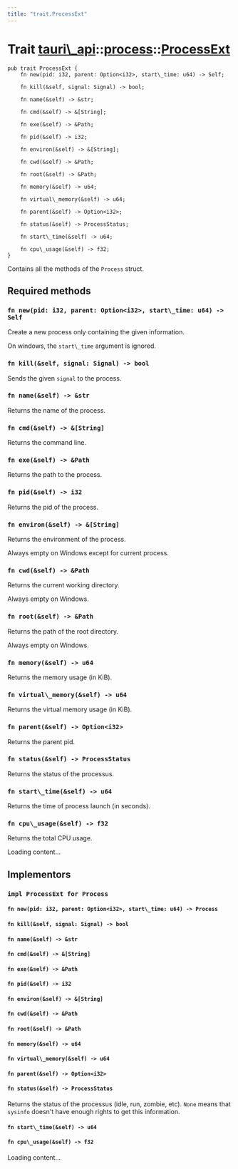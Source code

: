 ```yaml
---
title: "trait.ProcessExt"
---
```


# Trait [tauri\\\_api](/docs/api/rust/tauri\_api/../index.html)::​[process](/docs/api/rust/tauri\_api/index.html)::​[ProcessExt](/docs/api/rust/tauri\_api/)

    pub trait ProcessExt {
        fn new(pid: i32, parent: Option<i32>, start\_time: u64) -> Self;

        fn kill(&self, signal: Signal) -> bool;

        fn name(&self) -> &str;

        fn cmd(&self) -> &[String];

        fn exe(&self) -> &Path;

        fn pid(&self) -> i32;

        fn environ(&self) -> &[String];

        fn cwd(&self) -> &Path;

        fn root(&self) -> &Path;

        fn memory(&self) -> u64;

        fn virtual\_memory(&self) -> u64;

        fn parent(&self) -> Option<i32>;

        fn status(&self) -> ProcessStatus;

        fn start\_time(&self) -> u64;

        fn cpu\_usage(&self) -> f32;
    }

Contains all the methods of the `Process` struct.

## Required methods

### `fn new(pid: i32, parent: Option<i32>, start\_time: u64) -> Self`

Create a new process only containing the given information.

On windows, the `start\_time` argument is ignored.

### `fn kill(&self, signal: Signal) -> bool`

Sends the given `signal` to the process.

### `fn name(&self) -> &str`

Returns the name of the process.

### `fn cmd(&self) -> &[String]`

Returns the command line.

### `fn exe(&self) -> &Path`

Returns the path to the process.

### `fn pid(&self) -> i32`

Returns the pid of the process.

### `fn environ(&self) -> &[String]`

Returns the environment of the process.

Always empty on Windows except for current process.

### `fn cwd(&self) -> &Path`

Returns the current working directory.

Always empty on Windows.

### `fn root(&self) -> &Path`

Returns the path of the root directory.

Always empty on Windows.

### `fn memory(&self) -> u64`

Returns the memory usage (in KiB).

### `fn virtual\_memory(&self) -> u64`

Returns the virtual memory usage (in KiB).

### `fn parent(&self) -> Option<i32>`

Returns the parent pid.

### `fn status(&self) -> ProcessStatus`

Returns the status of the processus.

### `fn start\_time(&self) -> u64`

Returns the time of process launch (in seconds).

### `fn cpu\_usage(&self) -> f32`

Returns the total CPU usage.

Loading content...

## Implementors

### `impl ProcessExt for Process`

#### `fn new(pid: i32, parent: Option<i32>, start\_time: u64) -> Process`

#### `fn kill(&self, signal: Signal) -> bool`

#### `fn name(&self) -> &str`

#### `fn cmd(&self) -> &[String]`

#### `fn exe(&self) -> &Path`

#### `fn pid(&self) -> i32`

#### `fn environ(&self) -> &[String]`

#### `fn cwd(&self) -> &Path`

#### `fn root(&self) -> &Path`

#### `fn memory(&self) -> u64`

#### `fn virtual\_memory(&self) -> u64`

#### `fn parent(&self) -> Option<i32>`

#### `fn status(&self) -> ProcessStatus`

Returns the status of the processus (idle, run, zombie, etc). `None` means that `sysinfo` doesn't have enough rights to get this information.

#### `fn start\_time(&self) -> u64`

#### `fn cpu\_usage(&self) -> f32`

Loading content...

      